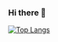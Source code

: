 ### Hi there 👋

[![Top Langs](https://github-readme-stats.vercel.app/api/top-langs/?username=zenogears&hide_progress=true)](https://zenogears.github.io)
<!--
**zenogears/zenogears** is a ✨ _special_ ✨ repository because its `README.md` (this file) appears on your GitHub profile.

Here are some ideas to get you started:

- 🔭 I’m currently working on ...
- 🌱 I’m currently learning ...
- 👯 I’m looking to collaborate on ...
- 🤔 I’m looking for help with ...
- 💬 Ask me about ...
- 📫 How to reach me: ...
- 😄 Pronouns: ...
- ⚡ Fun fact: ...
-->
